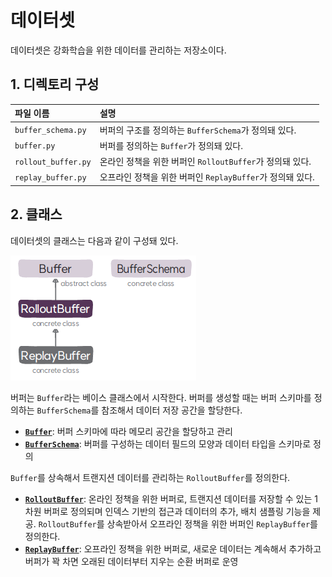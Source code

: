 # 데이터셋
데이터셋은 강화학습을 위한 데이터를 관리하는 저장소이다.

## 1. 디렉토리 구성
| 파일 이름                  | 설명                                                                      |
|:-----------------------|:------------------------------------------------------------------------|
| `buffer_schema.py`	          | 버퍼의 구조를 정의하는 `BufferSchema`가 정의돼 있다.                                      | 
| `buffer.py`  | 버퍼를 정의하는 `Buffer`가 정의돼 있다.                                                                        | 
| `rollout_buffer.py`	          | 온라인 정책을 위한 버퍼인 `RolloutBuffer`가 정의돼 있다.                                    | 
| `replay_buffer.py`  | 오프라인 정책을 위한 버퍼인 `ReplayBuffer`가 정의돼 있다.                                                                      | 


##  2. 클래스
데이터셋의 클래스는 다음과 같이 구성돼 있다.

![데이터셋 클래스의 구성도](img/class_diagram.png)

버퍼는 `Buffer`라는 베이스 클래스에서 시작한다. 버퍼를 생성할 때는 버퍼 스키마를 정의하는 `BufferSchema`를 참조해서 데이터 저장 공간을 할당한다.
* **[`Buffer`](Buffer.md)**: 버퍼 스키마에 따라 메모리 공간을 할당하고 관리
* **[`BufferSchema`](BufferSchema.md)**: 버퍼를 구성하는 데이터 필드의 모양과 데이터 타입을 스키마로 정의

`Buffer`를 상속해서 트랜지션 데이터를 관리하는 `RolloutBuffer`를 정의한다.
* **[`RolloutBuffer`](RolloutBuffer.md)**: 온라인 정책을 위한 버퍼로, 트랜지션 데이터를 저장할 수 있는 1차원 버퍼로 정의되며 인덱스 기반의 접근과 데이터의 추가, 배치 샘플링 기능을 제공.
`RolloutBuffer`를 상속받아서 오프라인 정책을 위한 버퍼인 `ReplayBuffer`를 정의한다.
* **[`ReplayBuffer`](ReplayBuffer.md)**: 오프라인 정책을 위한 버퍼로, 새로운 데이터는 계속해서 추가하고 버퍼가 꽉 차면 오래된 데이터부터 지우는 순환 버퍼로 운영